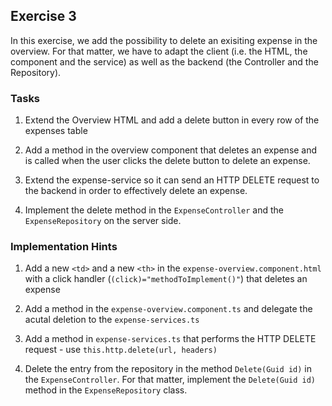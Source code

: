 ## Exercise 3 ##

In this exercise, we add the possibility to delete an exisiting expense in the overview. For that matter, we have to adapt the client (i.e. the HTML, the component and the service) as well as the backend (the Controller and the Repository).


### Tasks ###

1. Extend the Overview HTML and add a delete button in every row of the expenses table

2. Add a method in the overview component that deletes an expense and is called when the user clicks the delete button to delete an expense.

3. Extend the expense-service so it can send an HTTP DELETE request to the backend in order to effectively delete an expense.

4. Implement the delete method in the `ExpenseController` and the `ExpenseRepository` on the server side.

### Implementation Hints ###

1. Add a new `<td>` and a new `<th>` in the `expense-overview.component.html` with a click handler (`(click)="methodToImplement()"`) that deletes an expense

2. Add a method in the `expense-overview.component.ts` and delegate the acutal deletion to the `expense-services.ts`

3. Add a method in `expense-services.ts` that performs the HTTP DELETE request - use `this.http.delete(url, headers)`

4. Delete the entry from the repository in the method `Delete(Guid id)` in the `ExpenseController`. For that matter, implement the `Delete(Guid id)` method in the `ExpenseRepository` class.


